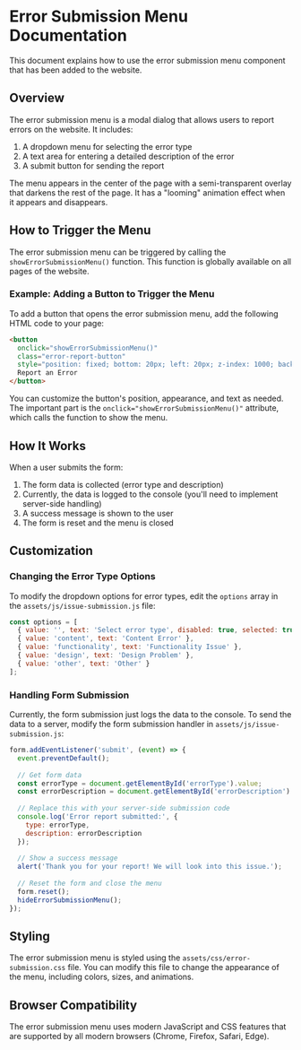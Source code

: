 # Error Submission Menu Documentation

This document explains how to use the error submission menu component that has been added to the website.

## Overview

The error submission menu is a modal dialog that allows users to report errors on the website. It includes:

1. A dropdown menu for selecting the error type
2. A text area for entering a detailed description of the error
3. A submit button for sending the report

The menu appears in the center of the page with a semi-transparent overlay that darkens the rest of the page. It has a "looming" animation effect when it appears and disappears.

## How to Trigger the Menu

The error submission menu can be triggered by calling the `showErrorSubmissionMenu()` function. This function is globally available on all pages of the website.

### Example: Adding a Button to Trigger the Menu

To add a button that opens the error submission menu, add the following HTML code to your page:

```html
<button 
  onclick="showErrorSubmissionMenu()" 
  class="error-report-button" 
  style="position: fixed; bottom: 20px; left: 20px; z-index: 1000; background-color: var(--primary-color); color: white; border: none; border-radius: 5px; padding: 8px 12px; cursor: pointer; font-size: 14px;">
  Report an Error
</button>
```

You can customize the button's position, appearance, and text as needed. The important part is the `onclick="showErrorSubmissionMenu()"` attribute, which calls the function to show the menu.

## How It Works

When a user submits the form:

1. The form data is collected (error type and description)
2. Currently, the data is logged to the console (you'll need to implement server-side handling)
3. A success message is shown to the user
4. The form is reset and the menu is closed

## Customization

### Changing the Error Type Options

To modify the dropdown options for error types, edit the `options` array in the `assets/js/issue-submission.js` file:

```javascript
const options = [
  { value: '', text: 'Select error type', disabled: true, selected: true },
  { value: 'content', text: 'Content Error' },
  { value: 'functionality', text: 'Functionality Issue' },
  { value: 'design', text: 'Design Problem' },
  { value: 'other', text: 'Other' }
];
```

### Handling Form Submission

Currently, the form submission just logs the data to the console. To send the data to a server, modify the form submission handler in `assets/js/issue-submission.js`:

```javascript
form.addEventListener('submit', (event) => {
  event.preventDefault();
  
  // Get form data
  const errorType = document.getElementById('errorType').value;
  const errorDescription = document.getElementById('errorDescription').value;
  
  // Replace this with your server-side submission code
  console.log('Error report submitted:', {
    type: errorType,
    description: errorDescription
  });
  
  // Show a success message
  alert('Thank you for your report! We will look into this issue.');
  
  // Reset the form and close the menu
  form.reset();
  hideErrorSubmissionMenu();
});
```

## Styling

The error submission menu is styled using the `assets/css/error-submission.css` file. You can modify this file to change the appearance of the menu, including colors, sizes, and animations.

## Browser Compatibility

The error submission menu uses modern JavaScript and CSS features that are supported by all modern browsers (Chrome, Firefox, Safari, Edge).